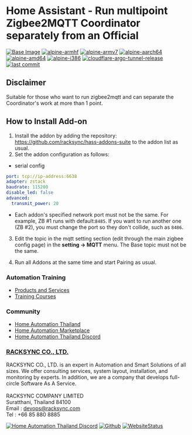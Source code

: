 # Home Assistant - Run multipoint Zigbee2MQTT Coordinator separately from an Official 

[![Base Image](https://img.shields.io/badge/Base%20Image-3.18-blue)](https://github.com/home-assistant/docker-base)  [![alpine-armhf](https://img.shields.io/badge/armhf-yes-brightgreen)](https://alpinelinux.org/releases/) 
[![alpine-armv7](https://img.shields.io/badge/armv7-yes-brightgreen)](https://alpinelinux.org/releases/) 
[![alpine-aarch64](https://img.shields.io/badge/aarch64-yes-brightgreen)](https://alpinelinux.org/releases/) 
[![alpine-amd64](https://img.shields.io/badge/amd64-yes-brightgreen)](https://alpinelinux.org/releases/) 
[![alpine-i386](https://img.shields.io/badge/i386-yes-brightgreen)](https://alpinelinux.org/releases/)
[![cloudflare-argo-tunnel-release](https://img.shields.io/github/v/release/racksync/hass-addons-multipoint-zigbee)](https://github.com/racksync/hass-addons-multipoint-zigbee/releases) [![last commit](https://img.shields.io/github/last-commit/racksync/hass-addons-multipoint-zigbee)](https://github.com/racksync/hass-addons-multipoint-zigbee/commit/)

## Disclaimer ###

Suitable for those who want to run zigbee2mqtt and can separate the Coordinator's work at more than 1 point.

## How to Install Add-on

1) Install the addon by adding the repository: https://github.com/racksync/hass-addons-suite to the addon list as usual.
2) Set the addon configuration as follows:
- serial config
```yaml
port: tcp://ip-address:6638
adapter: zstack
baudrate: 115200
disable_led: false
advanced:
  transmit_power: 20
```
- Each addon's specified network port must not be the same. For example, ZB #1 runs with default:```8485```. If you want to run another one (ZB #2), you must change the port so they don't collide, such as ```8486```.

3) Edit the topic in the mqtt setting section (edit through the main zigbee config page) in the **setting -> MQTT** menu. The Base topic must not be the same.

4) Run all Addons at the same time and start Pairing as usual.

### Automation Training

- [Products and Services](http://racksync.com)
- [Training Courses](https://facebook.com/racksync)

### Community

- [Home Automation Thailand](https://www.facebook.com/groups/hathailand)
- [Home Automation Marketplace](https://www.facebook.com/groups/hatmarketplace)
- [Home Automation Thailand Discord](https://discord.gg/Wc5CwnWkp4) 

### [RACKSYNC CO., LTD.](https://racksync.com)

RACKSYNC CO., LTD. is an expert in Automation and Smart Solutions of all sizes. We offer consulting services, system layout, installation, and monitoring by experts. In addition, we are a company that develops full-circle Software As A Service.
\
\
RACKSYNC COMPANY LIMITED \
Suratthani, Thailand 84100 \
Email : devops@racksync.com \
Tel : +66 85 880 8885 

[![Home Automation Thailand Discord](https://img.shields.io/discord/986181205504438345?style=for-the-badge)](https://discord.gg/Wc5CwnWkp4) [![Github](https://img.shields.io/github/followers/racksync?style=for-the-badge)](https://github.com/racksync) 
[![WebsiteStatus](https://img.shields.io/website?down_color=grey&down_message=Offline&style=for-the-badge&up_color=green&up_message=Online&url=https%3A%2F%2Fracksync.com)](https://racksync.com)